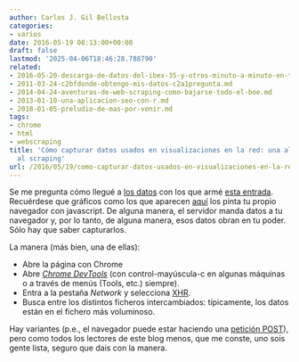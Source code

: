 ```yaml
---
author: Carlos J. Gil Bellosta
categories:
- varios
date: 2016-05-19 08:13:00+00:00
draft: false
lastmod: '2025-04-06T18:46:28.788790'
related:
- 2016-05-20-descarga-de-datos-del-ibex-35-y-otros-minuto-a-minuto-en-tiempo-casi-real.md
- 2011-03-24-c2bfdonde-obtengo-mis-datos-c2a1pregunta.md
- 2014-04-24-aventuras-de-web-scraping-como-bajarse-todo-el-boe.md
- 2013-01-10-una-aplicacion-seo-con-r.md
- 2018-01-05-preludio-de-mas-por-venir.md
tags:
- chrome
- html
- webscraping
title: 'Cómo capturar datos usados en visualizaciones en la red: una alternativa robusta
  al scraping'
url: /2016/05/19/como-capturar-datos-usados-en-visualizaciones-en-la-red-una-alternativa-robusta-al-scraping/
---
```


Se me pregunta cómo llegué a [los datos](https://spreadsheets.google.com/feeds/list/1vyVTJPr7ZpuQI4m17cekWl485cQ-Zh6O9Yb6zXkPpYI/od6/public/values?alt=json) con los que armé [esta entrada](https://datanalytics.com/2016/05/09/encuestas-electorales-medios-y-sesgos-ii/). Recuérdese que gráficos como los que aparecen [aquí](http://www.elmundo.es/grafico/espana/2015/10/15/561fe19422601dd7728b45ef.html) los pinta tu propio navegador con javascript. De alguna manera, el servidor manda datos a tu navegador y, por lo tanto, de alguna manera, esos datos obran en tu poder. Sólo hay que saber capturarlos.

La manera (más bien, una de ellas):

* Abre la página con Chrome
* Abre [_Chrome DevTools_](https://developer.chrome.com/devtools) (con control-mayúscula-c en algunas máquinas o a través de menús (Tools, etc.) siempre).
* Entra a la pestaña _Network_ y selecciona [XHR](https://en.wikipedia.org/wiki/XMLHttpRequest).
* Busca entre los distintos ficheros intercambiados: típicamente, los datos están en el fichero  más voluminoso.

Hay variantes (p.e., el navegador puede estar haciendo una [petición POST](https://en.wikipedia.org/wiki/POST_(HTTP))), pero como todos los lectores de este blog menos, que me conste, uno sois gente lista, seguro que dais con la manera.
